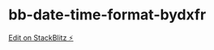 # bb-date-time-format-bydxfr

[Edit on StackBlitz ⚡️](https://stackblitz.com/edit/bb-date-time-format-bydxfr)